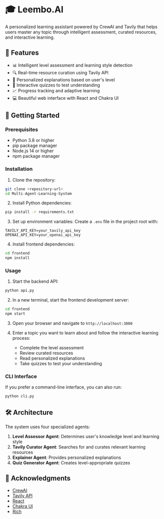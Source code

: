 # 🎓 Leembo.AI

A personalized learning assistant powered by CrewAI and Tavily that helps users master any topic through intelligent assessment, curated resources, and interactive learning.

## 🌟 Features

- 📊 Intelligent level assessment and learning style detection
- 🔍 Real-time resource curation using Tavily API
- 🧠 Personalized explanations based on user's level
- 🧪 Interactive quizzes to test understanding
- 📈 Progress tracking and adaptive learning
- 💻 Beautiful web interface with React and Chakra UI

## 🚀 Getting Started

### Prerequisites

- Python 3.8 or higher
- pip package manager
- Node.js 14 or higher
- npm package manager

### Installation

1. Clone the repository:

```bash
git clone <repository-url>
cd Multi-Agent-Learning-System
```

2. Install Python dependencies:

```bash
pip install -r requirements.txt
```

3. Set up environment variables:
   Create a `.env` file in the project root with:

```
TAVILY_API_KEY=your_tavily_api_key
OPENAI_API_KEY=your_openai_api_key
```

4. Install frontend dependencies:

```bash
cd frontend
npm install
```

### Usage

1. Start the backend API:

```bash
python api.py
```

2. In a new terminal, start the frontend development server:

```bash
cd frontend
npm start
```

3. Open your browser and navigate to `http://localhost:3000`
4. Enter a topic you want to learn about and follow the interactive learning process:

   - Complete the level assessment
   - Review curated resources
   - Read personalized explanations
   - Take quizzes to test your understanding

### CLI Interface

If you prefer a command-line interface, you can also run:

```bash
python cli.py
```

## 🛠️ Architecture

The system uses four specialized agents:

1. **Level Assessor Agent**: Determines user's knowledge level and learning style
2. **Tavily Curator Agent**: Searches for and curates relevant learning resources
3. **Explainer Agent**: Provides personalized explanations
4. **Quiz Generator Agent**: Creates level-appropriate quizzes

## 🙏 Acknowledgments

- [CrewAI](https://github.com/joaomdmoura/crewAI)
- [Tavily API](https://tavily.com/)
- [React](https://reactjs.org/)
- [Chakra UI](https://chakra-ui.com/)
- [Rich](https://github.com/Textualize/rich)
